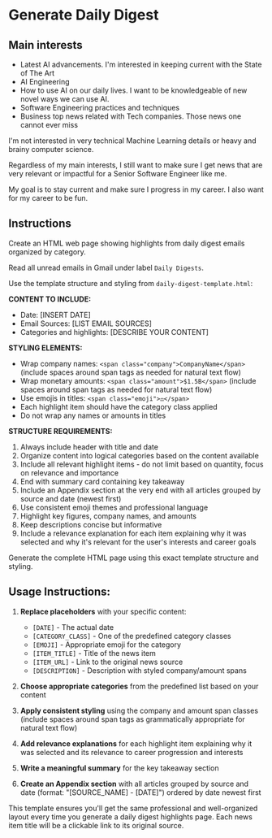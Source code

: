 # Generate Daily Digest

## Main interests

- Latest AI advancements. I'm interested in keeping current with the State of The Art
- AI Engineering 
- How to use AI on our daily lives. I want to be knowledgeable of new novel ways we can use AI.
- Software Engineering practices and techniques
- Business top news related with Tech companies. Those news one cannot ever miss

I'm not interested in very technical Machine Learning details or heavy and brainy computer science.

Regardless of my main interests, I still want to make sure I get news that are very relevant or impactful for a Senior Software Engineer like me.

My goal is to stay current and make sure I progress in my career. I also want for my career to be fun.

## Instructions

Create an HTML web page showing highlights from daily digest emails organized by category. 

Read all unread emails in Gmail under label `Daily Digests`.

Use the template structure and styling from `daily-digest-template.html`:

**CONTENT TO INCLUDE:**
- Date: [INSERT DATE]
- Email Sources: [LIST EMAIL SOURCES]
- Categories and highlights: [DESCRIBE YOUR CONTENT]

**STYLING ELEMENTS:**
- Wrap company names: `<span class="company">CompanyName</span>` (include spaces around span tags as needed for natural text flow)
- Wrap monetary amounts: `<span class="amount">$1.5B</span>` (include spaces around span tags as needed for natural text flow)
- Use emojis in titles: `<span class="emoji">⚖️</span>`
- Each highlight item should have the category class applied
- Do not wrap any names or amounts in titles

**STRUCTURE REQUIREMENTS:**
1. Always include header with title and date
2. Organize content into logical categories based on the content available
3. Include all relevant highlight items - do not limit based on quantity, focus on relevance and importance
4. End with summary card containing key takeaway
5. Include an Appendix section at the very end with all articles grouped by source and date (newest first)
6. Use consistent emoji themes and professional language
7. Highlight key figures, company names, and amounts
8. Keep descriptions concise but informative
9. Include a relevance explanation for each item explaining why it was selected and why it's relevant for the user's interests and career goals

Generate the complete HTML page using this exact template structure and styling.

## Usage Instructions:

1. **Replace placeholders** with your specific content:
   - `[DATE]` - The actual date
   - `[CATEGORY_CLASS]` - One of the predefined category classes
   - `[EMOJI]` - Appropriate emoji for the category
   - `[ITEM_TITLE]` - Title of the news item
   - `[ITEM_URL]` - Link to the original news source
   - `[DESCRIPTION]` - Description with styled company/amount spans

2. **Choose appropriate categories** from the predefined list based on your content

3. **Apply consistent styling** using the company and amount span classes (include spaces around span tags as grammatically appropriate for natural text flow)

4. **Add relevance explanations** for each highlight item explaining why it was selected and its relevance to career progression and interests

5. **Write a meaningful summary** for the key takeaway section

6. **Create an Appendix section** with all articles grouped by source and date (format: "[SOURCE_NAME] - [DATE]") ordered by date newest first

This template ensures you'll get the same professional and well-organized layout every time you generate a daily digest highlights page. Each news item title will be a clickable link to its original source.
